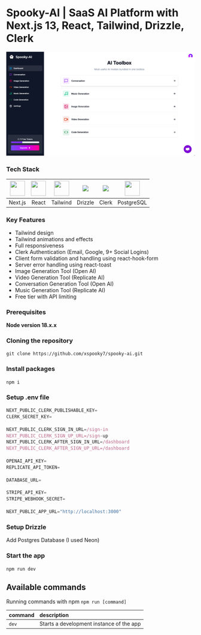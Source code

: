 # Spooky-AI | SaaS AI Platform with Next.js 13, React, Tailwind, Drizzle, Clerk

[<img src="https://github.com/xspooky7/spooky-ai/blob/main/public/preview.png"/>](https://spooky-ai.vercel.app/)

### Tech Stack

| [<img src="https://skillicons.dev/icons?i=nextjs" height="40px" width="40px"/>](https://nextjs.org/) |[<img src="https://skillicons.dev/icons?i=react" height="40px" width="40px"/>](https://react.dev/) | [<img src="https://skillicons.dev/icons?i=tailwind" height="40px" width="40px"/>](https://tailwindcss.com/) | [<img src="https://avatars.githubusercontent.com/u/108468352?s=280&v=4" height="40px"/>](https://orm.drizzle.team/) | [<img src="https://encrypted-tbn0.gstatic.com/images?q=tbn:ANd9GcQjpGukzh9ZfzARbsH-wb6lnhnsS3_B6L-0DiABOCWCSA&s" height="40px"/>](https://clerk.com/) | [<img src="https://skillicons.dev/icons?i=postgres" height="40px" width="40px"/>](https://www.postgresql.org/) |
| :-------------: |:-------------:| :-----:|:-----:|:-----:|:-----:|
| Next.js | React | Tailwind | Drizzle | Clerk | PostgreSQL |

### Key Features

- Tailwind design
- Tailwind animations and effects
- Full responsiveness
- Clerk Authentication (Email, Google, 9+ Social Logins)
- Client form validation and handling using react-hook-form
- Server error handling using react-toast
- Image Generation Tool (Open AI)
- Video Generation Tool (Replicate AI)
- Conversation Generation Tool (Open AI)
- Music Generation Tool (Replicate AI)
- Free tier with API limiting

### Prerequisites

**Node version 18.x.x**

### Cloning the repository

```shell
git clone https://github.com/xspooky7/spooky-ai.git
```

### Install packages

```shell
npm i
```

### Setup .env file


```js
NEXT_PUBLIC_CLERK_PUBLISHABLE_KEY=
CLERK_SECRET_KEY=

NEXT_PUBLIC_CLERK_SIGN_IN_URL=/sign-in
NEXT_PUBLIC_CLERK_SIGN_UP_URL=/sign-up
NEXT_PUBLIC_CLERK_AFTER_SIGN_IN_URL=/dashboard
NEXT_PUBLIC_CLERK_AFTER_SIGN_UP_URL=/dashboard

OPENAI_API_KEY=
REPLICATE_API_TOKEN=

DATABASE_URL=

STRIPE_API_KEY=
STRIPE_WEBHOOK_SECRET=

NEXT_PUBLIC_APP_URL="http://localhost:3000"
```

### Setup Drizzle

Add Postgres Database (I used Neon)


### Start the app

```shell
npm run dev
```

## Available commands

Running commands with npm `npm run [command]`

| command         | description                              |
| :-------------- | :--------------------------------------- |
| `dev`           | Starts a development instance of the app |
